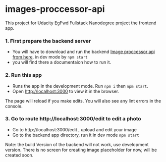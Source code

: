 # images-proccessor-api
This project for Udacity EgFwd Fullstack Nanodegree project the frontend app.

### 1. First prepare the backend server
  - You will have to download and run the backend [Image proccessor api from here](https://github.com/mBahrawy/images-proccessor-api). in dev mode by `npm start`
  - you will find there a documentaion how to run it.


### 2. Run this app
  - Runs the app in the development mode. Run `npm i` then `npm start`.
  - Open [http://localhost:3000](http://localhost:3000) to view it in the browser.

The page will reload if you make edits.
You will also see any lint errors in the console.

### 3. Go to route http://localhost:3000/edit to edit a photo
 
  - Go to http://localhost:3000/edit , upload and edit your image
  - Go to the backend app directory, run it in dev mode `npm start` 

Note: the build Version of the backend will not work, use development version.
There is no screen for creating image placeholder for now, will be created soon.
